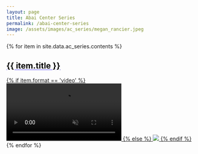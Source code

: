 ```yaml
---
layout: page
title: Abai Center Series
permalink: /abai-center-series
image: /assets/images/ac_series/megan_rancier.jpeg 
---
```


<style>
.media-link {
color: black;
text-decoration: underline !important;
text-decoration-color: #a29bfe !important;
text-decoration-style: solid !important;
font-weight: bold;
}
</style>

{% for item in site.data.ac_series.contents %}
<div class="row m-2 mb-5">
  <div class="col-sm-12 col-md-9">
    <a href="{%if item.href %} {{ item.href }} {% else %} {% endif %}" target="_blank">
<h2 class="media-link">{{ item.title }}</h2>
  <div class="usa-embed-container" aria-label="16:9">
  {% if item.format == 'video' %}
  <video class="card-img-top" autoplay controls playsinline="playsinline" muted="muted">
  <source src="{{ item.src }}" muted="muted" loop="loop" type="video/mp4">
  </video>
  {% else %}
  <img src="{{ item.src }}"/>
  {% endif %}
  </div></a>
  </div>
</div>
{% endfor %}

